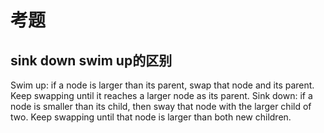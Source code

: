 # 考题
## sink down swim up的区别
Swim up: if a node is larger than its parent, swap that node and its parent. Keep swapping until it reaches a larger node as its parent. Sink down: if a node is smaller than its child, then sway that node with the larger child of two. Keep swapping until that node is larger than both new children.